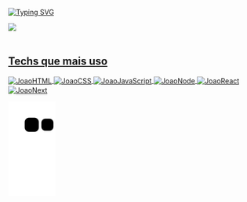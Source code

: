[![Typing SVG](https://readme-typing-svg.herokuapp.com?font=Fira+Code&size=25&pause=1000&width=435&lines=Oii!+Eu+sou+o+Jo%C3%A3o+Maciel)](https://git.io/typing-svg)
<div>
  <a href="https://github.com/JoaoMaciel5G">
  <img src="https://github-readme-stats.vercel.app/api?username=JoaoMaciel5G&show_icons=true" />
</div>
<div style="display: inline_block"><br>
  <h2>Techs que mais uso</h2>
  <img align="center" alt="JoaoHTML" height="50" width="50" src="https://cdn.jsdelivr.net/gh/devicons/devicon/icons/css3/css3-original.svg">
  <img align="center" alt="JoaoCSS" height="50" width="50" src="https://cdn.jsdelivr.net/gh/devicons/devicon/icons/html5/html5-original.svg">
  <img align="center" alt="JoaoJavaScript" height="50" width="50" src="https://cdn.jsdelivr.net/gh/devicons/devicon/icons/javascript/javascript-original.svg">
  <img align="center" alt="JoaoNode" height="50" width="50" src="https://cdn.jsdelivr.net/gh/devicons/devicon/icons/nodejs/nodejs-original.svg">
  <img align="center" alt="JoaoReact" height="50" width="50" src="https://cdn.jsdelivr.net/gh/devicons/devicon/icons/react/react-original.svg">
  <img align="center" alt="JoaoNext" height="50" width"50" src="https://cdn.jsdelivr.net/gh/devicons/devicon/icons/nextjs/nextjs-original-wordmark.svg">
</div>
  
![snake gif](https://github.com/JoaoMaciel5G/JoaoMaciel5G/blob/output/github-contribution-grid-snake.svg)

